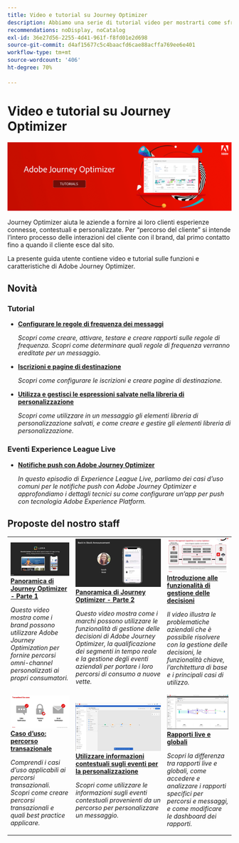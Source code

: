 ```yaml
---
title: Video e tutorial su Journey Optimizer
description: Abbiamo una serie di tutorial video per mostrarti come sfruttare i vantaggi di Journey Optimizer.
recommendations: noDisplay, noCatalog
exl-id: 36e27d56-2255-4d41-961f-f8fd01e2d698
source-git-commit: d4af15677c5c4baacfd6cae88acffa769ee6e401
workflow-type: tm+mt
source-wordcount: '406'
ht-degree: 70%

---
```



# Video e tutorial su Journey Optimizer

![](./assets/ajo-banner.png)

Journey Optimizer aiuta le aziende a fornire ai loro clienti esperienze connesse, contestuali e personalizzate. Per “percorso del cliente” si intende l’intero processo delle interazioni del cliente con il brand, dal primo contatto fino a quando il cliente esce dal sito.

La presente guida utente contiene video e tutorial sulle funzioni e caratteristiche di Adobe Journey Optimizer.

## Novità

### Tutorial

* **[Configurare le regole di frequenza dei messaggi](/help/administration/configure-frequency-rules.md)**

   *Scopri come creare, attivare, testare e creare rapporti sulle regole di frequenza. Scopri come determinare quali regole di frequenza verranno ereditate per un messaggio.*

* **[Iscrizioni e pagine di destinazione](/help/subscriptions-and-landing-pages.md)**

   *Scopri come configurare le iscrizioni e creare pagine di destinazione.*

* **[Utilizza e gestisci le espressioni salvate nella libreria di personalizzazione](/help/personalize-content/use-and-manage-saved-expressions-in-personalization-library.md)**

   *Scopri come utilizzare in un messaggio gli elementi libreria di personalizzazione salvati, e come creare e gestire gli elementi libreria di personalizzazione.*

### Eventi Experience League Live

* **[Notifiche push con Adobe Journey Optimizer](https://experienceleague.adobe.com/docs/experience-league-live-events/events/episodes/exl-live-episode-05-12-22.html?lang=it)**

   *In questo episodio di Experience League Live, parliamo dei casi d’uso comuni per le notifiche push con Adobe Journey Optimizer e approfondiamo i dettagli tecnici su come configurare un’app per push con tecnologia Adobe Experience Platform.*

## Proposte del nostro staff

<table>
<tr>
  <td>
    <a href="./introduction/journey-optimizer-overview-part-1.md">
      <img alt="Panoramica di Journey Optimizer - Parte 1: distribuzione di percorsi omni-channel (video)" src="./assets/334174.jpg"/>
    </a>
    <div>
      <a href="./introduction/journey-optimizer-overview-part-1.md">
    <strong>Panoramica di Journey Optimizer - Parte 1 </strong>
    </a>
    </div>
    <p>
    <em>Questo video mostra come i brand possono utilizzare Adobe Journey Optimization per fornire percorsi omni-channel personalizzati ai propri consumatori.</em>
    <p>
  </td>
    <td>
    <a href="./introduction/journey-optimizer-overview-part-2.md">
      <img alt="Panoramica di Journey Optimizer - Parte 2: distribuzione di percorsi omni-channel (video)" src="./assets/334175.jpg"/>
    </a>
    <div>
      <a href="./introduction/journey-optimizer-overview-part-2.md">
    <strong>Panoramica di Journey Optimizer - Parte 2 </strong>
    </a>
    </div>
    <p>
    <em>Questo video mostra come i marchi possono utilizzare le funzionalità di gestione delle decisioni di Adobe Journey Optimizer, la qualificazione dei segmenti in tempo reale e la gestione degli eventi aziendali per portare i loro percorsi di consumo a nuove vette.</em>
    <p>
  </td>
  </td>
    <td>
    <a href="./decision-management/create-decisions.md">
      <img alt="Introduzione alle funzionalità di gestione delle decisioni" src="./assets/326961.jpg"/>
    </a>
    <div>
      <a href="./decision-management/create-decisions.md">
    <strong>Introduzione alle funzionalità di gestione delle decisioni </strong>
    </a>
    </div>
    <p>
    <em>Il video illustra le problematiche aziendali che è possibile risolvere con la gestione delle decisioni, le funzionalità chiave, l’architettura di base e i principali casi di utilizzo.

</em>
    <p>
  </td>
</tr>
<tr>
  <td>
    <a href="./create-journeys/use-case-transactional-journey.md">
      <img alt="Caso d’uso: percorso transazionale " src="./assets/334202.jpeg"/>
    </a>
    <div>
      <a href="./create-journeys/use-case-transactional-journey.md">
    <strong>Caso d’uso: percorso transazionale </strong>
    </a>
    </div>
    <p>
    <em>Comprendi i casi d’uso applicabili ai percorsi transazionali. Scopri come creare percorsi transazionali e quali best practice applicare.</em>
    <p>
  </td>
    <td>
    <a href="./personalize-content/use-contextual-event-information-for-personalization.md">
      <img alt="Utilizzare informazioni contestuali sugli eventi per la personalizzazione" src="./assets/334165.jpg"/>
    </a>
    <div>
      <a href="./personalize-content/use-contextual-event-information-for-personalization.md">
    <strong>Utilizzare informazioni contestuali sugli eventi per la personalizzazione </strong>
    </a>
    </div>
    <p>
    <em>Scopri come utilizzare le informazioni sugli eventi contestuali provenienti da un percorso per personalizzare un messaggio.</em>
    <p>
  </td>
  </td>
    <td>
    <a href="./report-and-monitor/live-and-global-reports.md">
      <img alt="Rapporti live e globali" src="./assets/334108.jpg"/>
    </a>
    <div>
      <a href="./report-and-monitor/live-and-global-reports.md">
    <strong>Rapporti live e globali </strong>
    </a>
    </div>
    <p>
    <em>Scopri la differenza tra rapporti live e globali, come accedere e analizzare i rapporti specifici per percorsi e messaggi, e come modificare le dashboard dei rapporti.

</em>
    <p>
  </td>
</tr>
</table>
